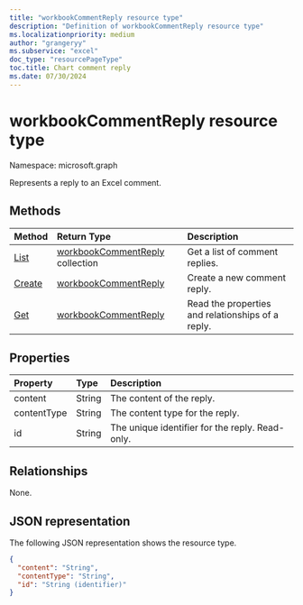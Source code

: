 ```yaml
---
title: "workbookCommentReply resource type"
description: "Definition of workbookCommentReply resource type"
ms.localizationpriority: medium
author: "grangeryy"
ms.subservice: "excel"
doc_type: "resourcePageType"
toc.title: Chart comment reply
ms.date: 07/30/2024
---
```


# workbookCommentReply resource type

Namespace: microsoft.graph

Represents a reply to an Excel comment.

## Methods

| Method       | Return Type | Description |
|:-------------|:------------|:------------|
| [List](../api/workbookcomment-list-replies.md) | [workbookCommentReply](workbookcommentreply.md) collection | Get a list of comment replies. |
| [Create](../api/workbookcomment-post-replies.md) | [workbookCommentReply](workbookcommentreply.md) | Create a new comment reply. |
| [Get](../api/workbookcommentreply-get.md) | [workbookCommentReply](workbookcommentreply.md) | Read the properties and relationships of a reply. |

## Properties

| Property     | Type        | Description |
|:-------------|:------------|:------------|
|content|String|The content of the reply.|
|contentType|String|The content type for the reply.|
|id|String|The unique identifier for the reply. Read-only.|


## Relationships

None.

## JSON representation

The following JSON representation shows the resource type.

<!-- {
  "blockType": "resource",
  "optionalProperties": [

  ],
  "@odata.type": "microsoft.graph.workbookCommentReply",
  "keyProperty": "id"
}-->

```json
{
  "content": "String",
  "contentType": "String",
  "id": "String (identifier)"
}
```

<!-- uuid: 16cd6b66-4b1a-43a1-adaf-3a886856ed98
2019-02-04 14:57:30 UTC -->
<!-- {
  "type": "#page.annotation",
  "description": "workbookCommentReply resource",
  "keywords": "",
  "section": "documentation",
  "tocPath": ""
}-->

